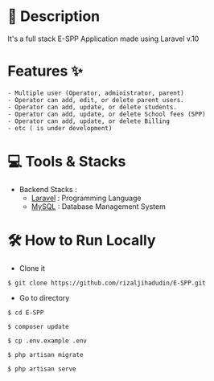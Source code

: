 # 📑 Description

It's a full stack E-SPP Application made using Laravel v.10

# Features ✨

```
- Multiple user (Operator, administrator, parent)
- Operator can add, edit, or delete parent users.
- Operator can add, update, or delete students.
- Operator can add, update, or delete School fees (SPP)
- Operator can add, update, or delete Billing
- etc ( is under development)
```

# 💻 Tools & Stacks

-   Backend Stacks :
    -   [Laravel](https://laravel.com/) : Programming Language
    -   [MySQL](https://www.mysql.com/) : Database Management System

# 🛠️ How to Run Locally

-   Clone it

```
$ git clone https://github.com/rizaljihadudin/E-SPP.git
```

-   Go to directory

```
$ cd E-SPP
```

```
$ composer update
```

```
$ cp .env.example .env
```

```
$ php artisan migrate
```

```
$ php artisan serve
```
